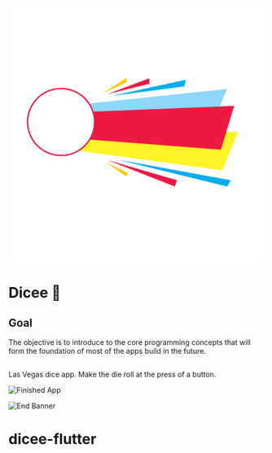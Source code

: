 ![App Brewery Banner](https://github.com/AndreiLove/images/blob/main/caa9df0ae36595e7d4b9961596adc218.png)


# Dicee 🎲

## Goal

The objective  is to introduce  to the core programming concepts that will form the foundation of most of the apps  build in the future. 

## 

Las Vegas dice app. Make the die roll at the press of a button. 

![Finished App](https://github.com/londonappbrewery/Images/blob/master/dicee-demo.gif)



![End Banner](https://github.com/londonappbrewery/Images/blob/master/readme-end-banner.png)
# dicee-flutter
